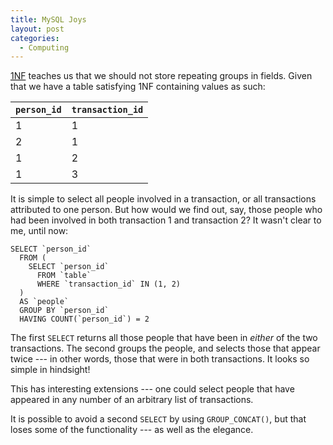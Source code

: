 ```yaml
---
title: MySQL Joys
layout: post
categories:
  - Computing
---
```

[<acronym title="First normal form">1NF</acronym>](https://en.wikipedia.org/wiki/First_normal_form) teaches us that we should not store repeating groups in fields. Given that we have a table satisfying 1NF containing values as such:

 `person_id` | `transaction_id`
-------------|-----------------
 1           | 1
 2           | 1
 1           | 2
 1           | 3

It is simple to select all people involved in a transaction, or all transactions attributed to one person. But how would we find out, say, those people who had been involved in both transaction 1 and transaction 2? It wasn't clear to me, until now:

```mysql
SELECT `person_id`
  FROM (
    SELECT `person_id`
      FROM `table`
      WHERE `transaction_id` IN (1, 2)
  )
  AS `people`
  GROUP BY `person_id`
  HAVING COUNT(`person_id`) = 2
```

The first `SELECT` returns all those people that have been in _either_ of the two transactions. The second groups the people, and selects those that appear twice --- in other words, those that were in both transactions. It looks so simple in hindsight!

This has interesting extensions --- one could select people that have appeared in any number of an arbitrary list of transactions.

It is possible to avoid a second `SELECT` by using `GROUP_CONCAT()`, but that loses some of the functionality --- as well as the elegance.
